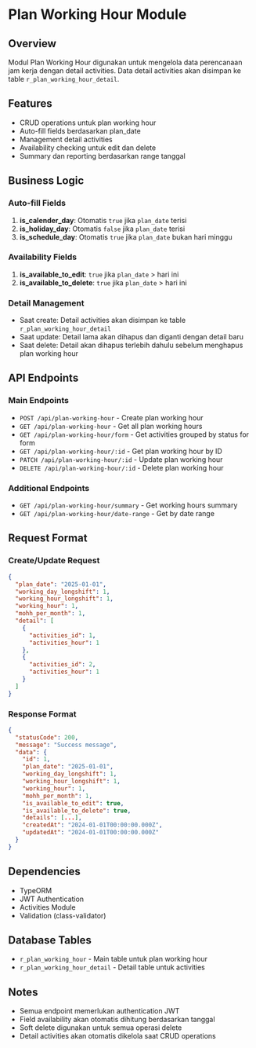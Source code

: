 # Plan Working Hour Module

## Overview
Modul Plan Working Hour digunakan untuk mengelola data perencanaan jam kerja dengan detail activities. Data detail activities akan disimpan ke table `r_plan_working_hour_detail`.

## Features
- CRUD operations untuk plan working hour
- Auto-fill fields berdasarkan plan_date
- Management detail activities
- Availability checking untuk edit dan delete
- Summary dan reporting berdasarkan range tanggal

## Business Logic

### Auto-fill Fields
1. **is_calender_day**: Otomatis `true` jika `plan_date` terisi
2. **is_holiday_day**: Otomatis `false` jika `plan_date` terisi
3. **is_schedule_day**: Otomatis `true` jika `plan_date` bukan hari minggu

### Availability Fields
1. **is_available_to_edit**: `true` jika `plan_date` > hari ini
2. **is_available_to_delete**: `true` jika `plan_date` > hari ini

### Detail Management
- Saat create: Detail activities akan disimpan ke table `r_plan_working_hour_detail`
- Saat update: Detail lama akan dihapus dan diganti dengan detail baru
- Saat delete: Detail akan dihapus terlebih dahulu sebelum menghapus plan working hour

## API Endpoints

### Main Endpoints
- `POST /api/plan-working-hour` - Create plan working hour
- `GET /api/plan-working-hour` - Get all plan working hours
- `GET /api/plan-working-hour/form` - Get activities grouped by status for form
- `GET /api/plan-working-hour/:id` - Get plan working hour by ID
- `PATCH /api/plan-working-hour/:id` - Update plan working hour
- `DELETE /api/plan-working-hour/:id` - Delete plan working hour

### Additional Endpoints
- `GET /api/plan-working-hour/summary` - Get working hours summary
- `GET /api/plan-working-hour/date-range` - Get by date range

## Request Format

### Create/Update Request
```json
{
  "plan_date": "2025-01-01",
  "working_day_longshift": 1,
  "working_hour_longshift": 1,
  "working_hour": 1,
  "mohh_per_month": 1,
  "detail": [
    {
      "activities_id": 1,
      "activities_hour": 1
    },
    {
      "activities_id": 2,
      "activities_hour": 1
    }
  ]
}
```

### Response Format
```json
{
  "statusCode": 200,
  "message": "Success message",
  "data": {
    "id": 1,
    "plan_date": "2025-01-01",
    "working_day_longshift": 1,
    "working_hour_longshift": 1,
    "working_hour": 1,
    "mohh_per_month": 1,
    "is_available_to_edit": true,
    "is_available_to_delete": true,
    "details": [...],
    "createdAt": "2024-01-01T00:00:00.000Z",
    "updatedAt": "2024-01-01T00:00:00.000Z"
  }
}
```

## Dependencies
- TypeORM
- JWT Authentication
- Activities Module
- Validation (class-validator)

## Database Tables
- `r_plan_working_hour` - Main table untuk plan working hour
- `r_plan_working_hour_detail` - Detail table untuk activities

## Notes
- Semua endpoint memerlukan authentication JWT
- Field availability akan otomatis dihitung berdasarkan tanggal
- Soft delete digunakan untuk semua operasi delete
- Detail activities akan otomatis dikelola saat CRUD operations

